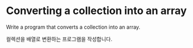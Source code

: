 # Converting a collection into an array

Write a program that converts a collection into an array.

컬렉션을 배열로 변환하는 프로그램을 작성합니다.
